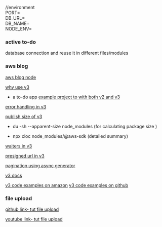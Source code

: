 //environment  
PORT=  
DB_URL=  
DB_NAME=  
NODE_ENV=

### active to-do

database connection and reuse it in different files/modules

### aws blog

[aws blog node](https://aws.amazon.com/blogs/developer/category/developer-tools/aws-sdk-for-javascript-in-node-js/)

[why use v3](https://aws.amazon.com/blogs/developer/why-and-how-you-should-use-aws-sdk-for-javascript-v3-on-node-js-18/)

- a to-do app [example project to with both v2 and v3](https://github.com/aws-samples/aws-sdk-js-v3-workshop)

[error handling in v3](https://aws.amazon.com/blogs/developer/service-error-handling-modular-aws-sdk-js/)

[publish size of v3](https://aws.amazon.com/blogs/developer/how-we-halved-the-publish-size-of-modular-aws-sdk-for-javascript-clients/)

- du -sh --apparent-size node_modules (for calculating package size )

- npx cloc node_modules/@aws-sdk (detailed summary)

[waiters in v3](https://aws.amazon.com/blogs/developer/waiters-in-modular-aws-sdk-for-javascript/)

[presigned url in v3](https://aws.amazon.com/blogs/developer/generate-presigned-url-modular-aws-sdk-javascript/)

[pagination using async generator](https://aws.amazon.com/blogs/developer/pagination-using-async-iterators-in-modular-aws-sdk-for-javascript/)

[v3 docs](https://docs.aws.amazon.com/AWSJavaScriptSDK/v3/latest/index.html)

[v3 code examples on amazon](https://docs.aws.amazon.com/sdk-for-javascript/v3/developer-guide/javascript_s3_code_examples.html)
[v3 code examples on github](https://github.com/awsdocs/aws-doc-sdk-examples/tree/main/javascriptv3/example_code/s3)

### file upload

[github link- tut file upload](https://github.com/Sanjeev-Thiyagarajan/nodejs-upload-files)

[youtube link- tut file upload](https://youtu.be/jwp4U6v-3h4)
